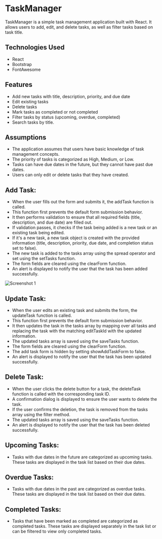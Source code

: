 # TaskManager

TaskManager is a simple task management application built with React. It allows users to add, edit, and delete tasks, as well as filter tasks based on task title.

## Technologies Used

- React
- Bootstrap
- FontAwesome

## Features

- Add new tasks with title, description, priority, and due date
- Edit existing tasks
- Delete tasks
- Mark tasks as completed or not completed
- Filter tasks by status (upcoming, overdue, completed)
- Search tasks by title.

## Assumptions

- The application assumes that users have basic knowledge of task management concepts.
- The priority of tasks is categorized as High, Medium, or Low.
- Tasks can have due dates in the future, but they cannot have past due dates.
- Users can only edit or delete tasks that they have created.

## Add Task:

- When the user fills out the form and submits it, the addTask function is called.
- This function first prevents the default form submission behavior.
- It then performs validation to ensure that all required fields (title, description, and due date) are filled out.
- If validation passes, it checks if the task being added is a new task or an existing task being edited.
- If it's a new task, a new task object is created with the provided information (title, description, priority, due date, and completion status set to false).
- The new task is added to the tasks array using the spread operator and set using the setTasks function.
- The form fields are cleared using the clearForm function.
- An alert is displayed to notify the user that the task has been added successfully.

![Screenshot 1](/Images/Addtask.png)

## Update Task:

- When the user edits an existing task and submits the form, the updateTask function is called.
- This function first prevents the default form submission behavior.
- It then updates the task in the tasks array by mapping over all tasks and replacing the task with the matching editTaskId with the updated information.
- The updated tasks array is saved using the saveTasks function.
- The form fields are cleared using the clearForm function.
- The add task form is hidden by setting showAddTaskForm to false.
- An alert is displayed to notify the user that the task has been updated successfully.

## Delete Task:

- When the user clicks the delete button for a task, the deleteTask function is called with the corresponding task ID.
- A confirmation dialog is displayed to ensure the user wants to delete the task.
- If the user confirms the deletion, the task is removed from the tasks array using the filter method.
- The updated tasks array is saved using the saveTasks function.
- An alert is displayed to notify the user that the task has been deleted successfully.

## Upcoming Tasks:

- Tasks with due dates in the future are categorized as upcoming tasks. These tasks are displayed in the task list based on their due dates.

## Overdue Tasks:

- Tasks with due dates in the past are categorized as overdue tasks. These tasks are displayed in the task list based on their due dates.

## Completed Tasks:

- Tasks that have been marked as completed are categorized as completed tasks. These tasks are displayed separately in the task list or can be filtered to view only completed tasks.
